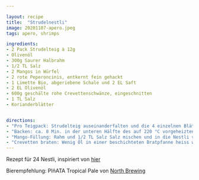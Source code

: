 ```yaml
---

layout: recipe
title:  "Strudelnestli"
image: 20201107-apero.jpeg
tags: apero, shrimps

ingredients:
- 2 Pack Strudelteig à 12g
- Olivenöl
- 300g Saurer Halbrahm
- 1/2 TL Salz
- 2 Mangos in Würfel
- 2 rote Peperoncinis, entkernt fein gehackt
- 1 Limette Bio, abgeriebene Schale und 2 EL Saft
- 2 EL Olivenöl
- 600g geschälte rohe Crevettenschwänze, eingeschnitten
- 1 TL Salz
- Korianderblätter


directions:
- "Pro Teigpack: Strudelteig auseinanderfalten und die 4 einzelnen Blätter trennen, jedes mit wenig Olivenöl bestreichen und alle 4 aufeinanderlegen, in 12 Rechtecke schneiden. Die Rechtecke auf ein Backblech oder in eine Muffinform geben um die Nestliform zu erhalten."
- "Backen: ca. 8 Min. in der unteren Hälfte des auf 220 °C vorgeheizten Ofens. Herausnehmen, etwas abkühlen, aus dem Blech nehmen, auskühlen."
- "Mango-Füllung: Rahm und 1/2 TL Salz Salz mischen und in die Nestli verteilen. Mango, Peperoncinis Limettenschale, Limettensaft und 2 EL Olivenöl in schüssel vermischen und auf die Creme verteilen."
- "Crevetten braten: Wenig Öl in einer beschichteten Bratpfanne heiss werden lassen. Crevetten portionenweise je ca. 2 Min. braten, salzen, auf die Füllung legen. Koriander darüberstreuen."
---
```


Rezept für 24 Nestli, inspiriert von [hier](https://fooby.ch/de/rezepte/12088/apero-strudelnestli)

Bierempfehlung: PIñATA Tropical Pale von [North Brewing](https://www.northbrewing.com)
